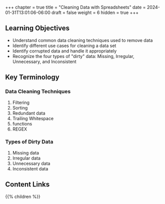 +++
chapter = true
title = "Cleaning Data with Spreadsheets"
date = 2024-01-31T13:01:06-06:00
draft = false
weight = 6
hidden = true
+++

## Learning Objectives
- Understand common data cleaning techniques used to remove data
- Identify different use cases for cleaning a data set
- Identify corrupted data and handle it appropriately
- Recognize the four types of "dirty" data: Missing, Irregular, Unnecessary, and Inconsistent

## Key Terminology

### Data Cleaning Techniques
1. Filtering
1. Sorting
1. Redundant data
1. Trailing Whitespace
1. functions
1. REGEX

### Types of Dirty Data
1. Missing data
1. Irregular data
1. Unnecessary data
1. Inconsistent data

## Content Links

{{% children %}}

